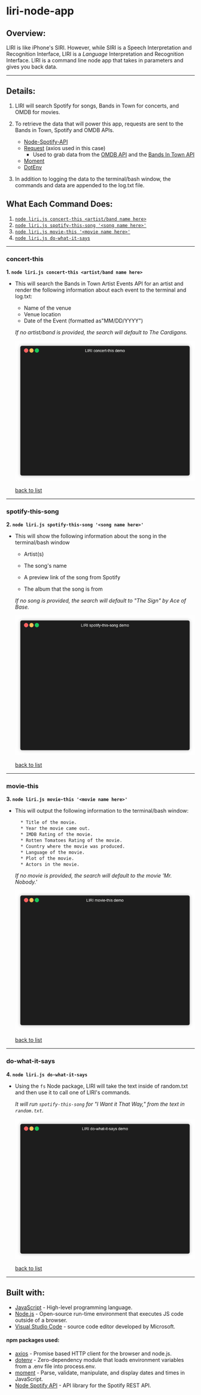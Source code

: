 # liri-node-app

## Overview:

LIRI is like iPhone's SIRI. However, while SIRI is a Speech Interpretation and Recognition Interface, LIRI is a _Language_ Interpretation and Recognition Interface. LIRI is a command line node app that takes in parameters and gives you back data.

---

## Details:

1. LIRI will search Spotify for songs, Bands in Town for concerts, and OMDB for movies.

2. To retrieve the data that will power this app, requests are sent to the Bands in Town, Spotify and OMDB APIs.

   - [Node-Spotify-API](https://www.npmjs.com/package/node-spotify-api)
   - [Request](https://www.npmjs.com/package/request) (axios used in this case)
     - Used to grab data from the [OMDB API](http://www.omdbapi.com) and the [Bands In Town API](http://www.artists.bandsintown.com/bandsintown-api)
   - [Moment](https://www.npmjs.com/package/moment)
   - [DotEnv](https://www.npmjs.com/package/dotenv)

3. In addition to logging the data to the terminal/bash window, the commands and data are appended to the log.txt file.

## What Each Command Does:

1.  [`node liri.js concert-this <artist/band name here>`](#concert-this)
2.  [`node liri.js spotify-this-song '<song name here>'`](#spotify-this-song)
3.  [`node liri.js movie-this '<movie name here>'`](#movie-this)
4.  [`node liri.js do-what-it-says`](#do-what-it-says)

---

### concert-this

**1. `node liri.js concert-this <artist/band name here>`**

- This will search the Bands in Town Artist Events API for an artist and render the following information about each event to the terminal and log.txt:

  - Name of the venue
  - Venue location
  - Date of the Event (formatted as"MM/DD/YYYY")
  
  _If no artist/band is provided, the search will default to The Cardigans._

  ![concert-this-demo.gif](./assets/images/concert-this-demo.gif)

  [back to list](#what-each-command-does)

---

### spotify-this-song

**2. `node liri.js spotify-this-song '<song name here>'`**

- This will show the following information about the song in the terminal/bash window

  - Artist(s)

  - The song's name

  - A preview link of the song from Spotify

  - The album that the song is from

  _If no song is provided, the search will default to "The Sign" by Ace of Base._

  ![spotify-this-song-demo.gif](./assets/images/spotify-this-song-demo.gif)

  [back to list](#what-each-command-does)

---

### movie-this

**3. `node liri.js movie-this '<movie name here>'`**

- This will output the following information to the terminal/bash window:

  ```
    * Title of the movie.
    * Year the movie came out.
    * IMDB Rating of the movie.
    * Rotten Tomatoes Rating of the movie.
    * Country where the movie was produced.
    * Language of the movie.
    * Plot of the movie.
    * Actors in the movie.
  ```
    _If no movie is provided, the search will default to the movie 'Mr. Nobody.'_

  ![movie-this-demo.gif](./assets/images/movie-this-demo.gif)

  [back to list](#what-each-command-does)

---

### do-what-it-says

**4. `node liri.js do-what-it-says`**

- Using the `fs` Node package, LIRI will take the text inside of random.txt and then use it to call one of LIRI's commands.

  _It will run `spotify-this-song` for "I Want it That Way," from the text in `random.txt`._

  ![do-what-it-says-demo.gif)](./assets/images/do-what-it-says-demo.gif)

  [back to list](#what-each-command-does)

---

## Built with:

- [JavaScript](https://developer.mozilla.org/en-US/docs/Web/JavaScript) - High-level programming language.
- [Node.js](https://nodejs.org/en/) - Open-source run-time environment that executes JS code outside of a browser.
- [Visual Studio Code](https://code.visualstudio.com/) - source code editor developed by Microsoft.

#### npm packages used:

- [axios](https://www.npmjs.com/package/axios) - Promise based HTTP client for the browser and node.js.
- [dotenv](https://www.npmjs.com/package/dotenv) - Zero-dependency module that loads environment variables from a .env file into process.env.
- [moment](https://momentjs.com/) - Parse, validate, manipulate, and display dates and times in JavaScript.
- [Node Spotify API](https://www.npmjs.com/package/node-spotify-api) - API library for the Spotify REST API.
